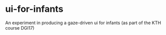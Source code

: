 # ui-for-infants
An experiment in producing a gaze-driven ui for infants (as part of the KTH course DGI17)
